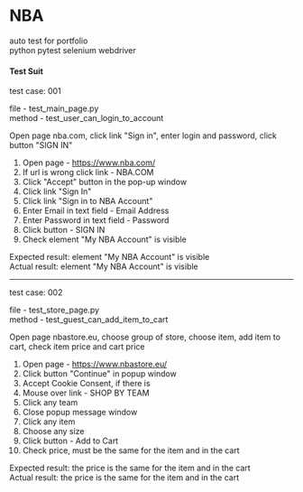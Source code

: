 # NBA
auto test for portfolio  
python pytest selenium webdriver

#### Test Suit  
test case: 001

file - test_main_page.py  
method - test_user_can_login_to_account

Open page nba.com, click link "Sign in", enter login and password, click button "SIGN IN"

1) Open page - https://www.nba.com/
2) If url is wrong click link - NBA.COM
3) Click "Accept" button in the pop-up window
4) Click link "Sign In"
5) Click link "Sign in to NBA Account"
6) Enter Email in text field - Email Address
7) Enter Password in text field - Password
8) Click button - SIGN IN
9) Check element "My NBA Account" is visible

Expected result: element "My NBA Account" is visible  
Actual result: element "My NBA Account" is visible
_________
test case: 002

file - test_store_page.py  
method - test_guest_can_add_item_to_cart  

Open page nbastore.eu, choose group of store, choose item, add item to cart, check item price and cart price  

1) Open page - https://www.nbastore.eu/
2) Click button "Continue" in popup window
3) Accept Cookie Consent, if there is
4) Mouse over link - SHOP BY TEAM
5) Click any team
6) Close popup message window
7) Click any item
8) Choose any size
9) Click button - Add to Cart
10) Check price, must be the same for the item and in the cart

Expected result: the price is the same for the item and in the cart  
Actual result: the price is the same for the item and in the cart
